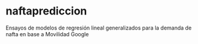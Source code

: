 # naftaprediccion
Ensayos de modelos de regresión lineal generalizados para la demanda de nafta en base a Movilidad Google
